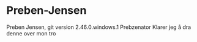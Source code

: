 # Preben-Jensen
Preben Jensen, git version 2.46.0.windows.1
Prebzenator
Klarer jeg å dra denne over mon tro
